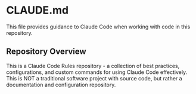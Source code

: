 # CLAUDE.md

This file provides guidance to Claude Code when working with code in this repository.

## Repository Overview

This is a Claude Code Rules repository - a collection of best practices, configurations, and custom commands for using Claude Code effectively. This is NOT a traditional software project with source code, but rather a documentation and configuration repository.